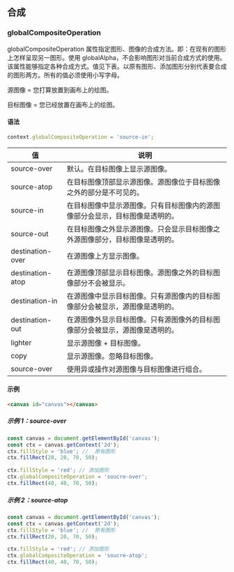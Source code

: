 ## 合成

### globalCompositeOperation

globalCompositeOperation 属性指定图形、图像的合成方法。即：在现有的图形上怎样呈现另一图形。使用 globalAlpha，不会影响图形对当前合成方式的使用。该属性能够指定各种合成方式。值见下表。以原有图形、添加图形分别代表要合成的图形两方。所有的值必须使用小写字母。

源图像 = 您打算放置到画布上的绘图。

目标图像 = 您已经放置在画布上的绘图。

#### 语法

```js
context.globalCompositeOperation = 'source-in';
```

| 值               | 说明                                                                         |
| ---------------- | ---------------------------------------------------------------------------- |
| source-over      | 默认。在目标图像上显示源图像。                                               |
| source-atop      | 在目标图像顶部显示源图像。源图像位于目标图像之外的部分是不可见的。           |
| source-in        | 在目标图像中显示源图像。只有目标图像内的源图像部分会显示，目标图像是透明的。 |
| source-out       | 在目标图像之外显示源图像。只会显示目标图像之外源图像部分，目标图像是透明的。 |
| destination-over | 在源图像上方显示图像。                                                       |
| destination-atop | 在源图像顶部显示目标图像。源图像之外的目标图像部分不会被显示。               |
| destination-in   | 在源图像中显示目标图像。只有源图像内的目标图像部分会被显示，源图像是透明的。 |
| destination-out  | 在源图像外显示目标图像。只有源图像外的目标图像部分会被显示，源图像是透明的。 |
| lighter          | 显示源图像 + 目标图像。                                                      |
| copy             | 显示源图像。忽略目标图像。                                                   |
| source-over      | 使用异或操作对源图像与目标图像进行组合。                                     |

#### 示例

```html
<canvas id="canvas"></canvas>
```

##### 示例 1：source-over

```js
const canvas = document.getElementById('canvas');
const ctx = canvas.getContext('2d');
ctx.fillStyle = 'blue'; //	原有图形
ctx.fillRect(20, 20, 70, 50);

ctx.fillStyle = 'red'; // 添加图形
ctx.globalCompositeOperation = 'soucre-over';
ctx.fillRect(40, 40, 70, 50);
```

##### 示例 2：source-atop

```js
const canvas = document.getElementById('canvas');
const ctx = canvas.getContext('2d');
ctx.fillStyle = 'blue'; //	原有图形
ctx.fillRect(20, 20, 70, 50);

ctx.fillStyle = 'red'; // 添加图形
ctx.globalCompositeOperation = 'soucre-atop';
ctx.fillRect(40, 40, 70, 50);
```
